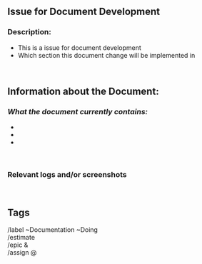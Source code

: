 ## __Issue for Document Development__
### Description: 
<!-- Please bullet point below this document change involves -->
- This is a issue for document development
- Which section this document change will be implemented in 

<br>

## __Information about the Document:__
### _What the document currently contains:_  
-  
-  
-  


<br>

### Relevant logs and/or screenshots

<!--(Paste any relevant logs - please use code blocks ```` ``` ```` )-->
<br>


## __Tags__
<!-- Please fill in this section accordingly. Make sure that you copy and paste this section into the comments section below in the issue template -->

/label ~Documentation ~Doing <br>
/estimate <!--Put in the time --> <br>
/epic &<!--Put in epic here - this should autofill--><br>
/assign @<!--put author's tag here--> <br>